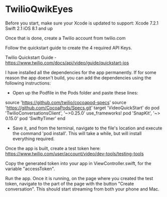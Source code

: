 # TwilioQwikEyes

Before you start, make sure your Xcode is updated to support:
Xcode 7.2.1
Swift 2.1
iOS 8.1 and up

Once that is done, create a Twilio account from twilio.com

Follow the quickstart guide to create the 4 required API Keys.

Twilio Quickstart Guide - https://www.twilio.com/docs/api/video/guide/quickstart-ios

I have installed all the dependencies for the app permanently. If for some reason the app doesn't build, you can add the dependencies using the following instructions:

- Open up the Podfile in the Pods folder and paste these lines:

source 'https://github.com/twilio/cocoapod-specs'
source 'https://github.com/CocoaPods/Specs.git'
target 'VideoQuickStart' do
    pod 'TwilioConversationsClient', '~>0.25.0'
    use_frameworks!
    pod 'SnapKit', '~> 0.15.0'
    pod 'SwiftyTimer'
end

- Save it, and from the terminal, navigate to the file's location and execute the command 'pod install'. This will take a while, but will install everything required.

Once the app is built, create a test token here: https://www.twilio.com/user/account/video/dev-tools/testing-tools

Copy the generated token into your app in ViewController.swift, for the variable "accessToken".

Run the app. Once it is running, on the page where you created the test token, navigate to the part of the page with the button "Create conversation". This should start streaming from both your phone and Mac.
